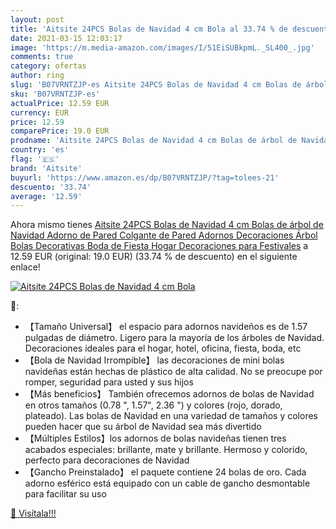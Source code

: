 ```yaml
---
layout: post
title: 'Aitsite 24PCS Bolas de Navidad 4 cm Bola al 33.74 % de descuento'
date: 2021-03-15 12:03:17
image: 'https://m.media-amazon.com/images/I/51EiSUBkpmL._SL400_.jpg'
comments: true
category: ofertas
author: ring
slug: 'B07VRNTZJP-es Aitsite 24PCS Bolas de Navidad 4 cm Bolas de árbol de...'
sku: 'B07VRNTZJP-es'
actualPrice: 12.59 EUR
currency: EUR
price: 12.59
comparePrice: 19.0 EUR
prodname: 'Aitsite 24PCS Bolas de Navidad 4 cm Bolas de árbol de Navidad Adorno de Pared Colgante de Pared Adornos Decoraciones Árbol Bolas Decorativas Boda de Fiesta Hogar Decoraciones para Festivales'
country: 'es'
flag: '🇪🇸'
brand: 'Aitsite'
buyurl: 'https://www.amazon.es/dp/B07VRNTZJP/?tag=tolees-21'
descuento: '33.74'
average: '12.59'
---
```


Ahora mismo tienes [Aitsite 24PCS Bolas de Navidad 4 cm Bolas de árbol de Navidad Adorno de Pared Colgante de Pared Adornos Decoraciones Árbol Bolas Decorativas Boda de Fiesta Hogar Decoraciones para Festivales](https://www.amazon.es/dp/B07VRNTZJP/?tag=tolees-21) a 12.59 EUR (original: 19.0 EUR) (33.74 %  de descuento) en el siguiente enlace!

[![Aitsite 24PCS Bolas de Navidad 4 cm Bola](https://m.media-amazon.com/images/I/51EiSUBkpmL._SL400_.jpg)](https://www.amazon.es/dp/B07VRNTZJP/?tag=tolees-21)

🔎:

- 【Tamaño Universal】 el espacio para adornos navideños es de 1.57 pulgadas de diámetro. Ligero para la mayoría de los árboles de Navidad. Decoraciones ideales para el hogar, hotel, oficina, fiesta, boda, etc
- 【Bola de Navidad Irrompible】 las decoraciones de mini bolas navideñas están hechas de plástico de alta calidad. No se preocupe por romper, seguridad para usted y sus hijos
- 【Más beneficios】 También ofrecemos adornos de bolas de Navidad en otros tamaños (0.78 ", 1.57", 2.36 ") y colores (rojo, dorado, plateado). Las bolas de Navidad en una variedad de tamaños y colores pueden hacer que su árbol de Navidad sea más divertido
- 【Múltiples Estilos】los adornos de bolas navideñas tienen tres acabados especiales: brillante, mate y brillante. Hermoso y colorido, perfecto para decoraciones de Navidad
- 【Gancho Preinstalado】 el paquete contiene 24 bolas de oro. Cada adorno esférico está equipado con un cable de gancho desmontable para facilitar su uso

[🛒 Visítala!!!](https://www.amazon.es/dp/B07VRNTZJP/?tag=tolees-21)
